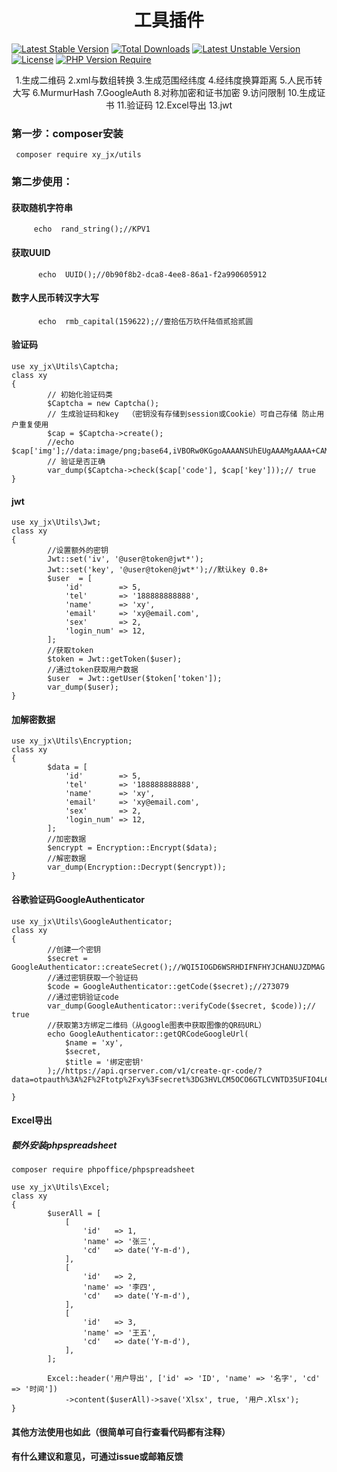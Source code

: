 <h1 align="center">工具插件</h1>

[![Latest Stable Version](http://poser.pugx.org/xy_jx/utils/v)](https://packagist.org/packages/xy_jx/utils)
[![Total Downloads](http://poser.pugx.org/xy_jx/utils/downloads)](https://packagist.org/packages/xy_jx/utils)
[![Latest Unstable Version](http://poser.pugx.org/xy_jx/utils/v/unstable)](https://packagist.org/packages/xy_jx/utils)
[![License](http://poser.pugx.org/xy_jx/utils/license)](https://packagist.org/packages/xy_jx/utils)
[![PHP Version Require](http://poser.pugx.org/xy_jx/utils/require/php)](https://packagist.org/packages/xy_jx/utils)

<p  align="center">
1.生成二维码
2.xml与数组转换
3.生成范围经纬度
4.经纬度换算距离
5.人民币转大写
6.MurmurHash
7.GoogleAuth
8.对称加密和证书加密
9.访问限制
10.生成证书
11.验证码
12.Excel导出
13.jwt
</p>

### 第一步：composer安装

```
 composer require xy_jx/utils
```

### 第二步使用：

#### 获取随机字符串
```
     echo  rand_string();//KPV1
```
#### 获取UUID
```
      echo  UUID();//0b90f8b2-dca8-4ee8-86a1-f2a990605912
```
#### 数字人民币转汉字大写
```
      echo  rmb_capital(159622);//壹拾伍万玖仟陆佰贰拾贰圆
```
#### 验证码
```
use xy_jx\Utils\Captcha;
class xy
{      
        // 初始化验证码类
        $Captcha = new Captcha();
        // 生成验证码和key  （密钥没有存储到session或Cookie）可自己存储 防止用户重复使用
        $cap = $Captcha->create();
        //echo $cap['img'];//data:image/png;base64,iVBORw0KGgoAAAANSUhEUgAAAMgAAAA+CAMAAABZTaSoAAAAclBMVEXOvPAKZhygpcukoLrfprXhuaOenLe+n8ianayatMa...
        // 验证是否正确
        var_dump($Captcha->check($cap['code'], $cap['key']));// true
}
```
#### jwt
```
use xy_jx\Utils\Jwt;
class xy
{      
        //设置额外的密钥
        Jwt::set('iv', '@user@token@jwt*');
        Jwt::set('key', '@user@token@jwt*');//默认key 0.8+
        $user  = [
            'id'        => 5,
            'tel'       => '188888888888',
            'name'      => 'xy',
            'email'     => 'xy@email.com',
            'sex'       => 2,
            'login_num' => 12,
        ];
        //获取token
        $token = Jwt::getToken($user);
        //通过token获取用户数据
        $user  = Jwt::getUser($token['token']);
        var_dump($user);
}
```
#### 加解密数据
```
use xy_jx\Utils\Encryption;
class xy
{      
        $data = [
            'id'        => 5,
            'tel'       => '188888888888',
            'name'      => 'xy',
            'email'     => 'xy@email.com',
            'sex'       => 2,
            'login_num' => 12,
        ];
        //加密数据
        $encrypt = Encryption::Encrypt($data);
        //解密数据
        var_dump(Encryption::Decrypt($encrypt));
}
```
#### 谷歌验证码GoogleAuthenticator
```
use xy_jx\Utils\GoogleAuthenticator;
class xy
{      
        //创建一个密钥
        $secret = GoogleAuthenticator::createSecret();//WQI5IOGD6WSRHDIFNFHYJCHANUJZDMAG
        //通过密钥获取一个验证码
        $code = GoogleAuthenticator::getCode($secret);//273079
        //通过密钥验证code
        var_dump(GoogleAuthenticator::verifyCode($secret, $code));// true
        //获取第3方绑定二维码（从google图表中获取图像的QR码URL）
        echo GoogleAuthenticator::getQRCodeGoogleUrl(
            $name = 'xy',
            $secret,
            $title = '绑定密钥'
        );//https://api.qrserver.com/v1/create-qr-code/?data=otpauth%3A%2F%2Ftotp%2Fxy%3Fsecret%3DG3HVLCM5OCO6GTLCVNTD35UFIO4L6GB3%26issuer%3D%25E7%25BB%2591%25E5%25AE%259A%25E5%25AF%2586%25E9%2592%25A5&size=200x200&ecc=M      
 
}
```
#### Excel导出
##### 额外安装phpspreadsheet
```
composer require phpoffice/phpspreadsheet
```
```
use xy_jx\Utils\Excel;
class xy
{      
        $userAll = [
            [
                'id'   => 1,
                'name' => '张三',
                'cd'   => date('Y-m-d'),
            ],
            [
                'id'   => 2,
                'name' => '李四',
                'cd'   => date('Y-m-d'),
            ],
            [
                'id'   => 3,
                'name' => '王五',
                'cd'   => date('Y-m-d'),
            ],
        ];
        
        Excel::header('用户导出', ['id' => 'ID', 'name' => '名字', 'cd' => '时间'])
            ->content($userAll)->save('Xlsx', true, '用户.Xlsx');
}
```
####  其他方法使用也如此（很简单可自行查看代码都有注释）
####  有什么建议和意见，可通过issue或邮箱反馈